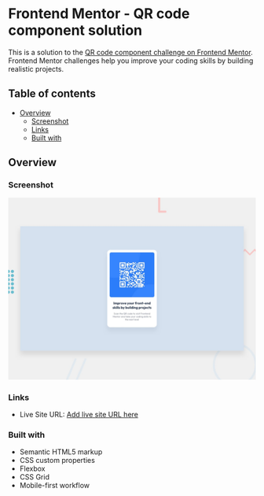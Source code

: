 # Frontend Mentor - QR code component solution

This is a solution to the [QR code component challenge on Frontend Mentor](https://www.frontendmentor.io/challenges/qr-code-component-iux_sIO_H). Frontend Mentor challenges help you improve your coding skills by building realistic projects. 

## Table of contents

- [Overview](#overview)
  - [Screenshot](#screenshot)
  - [Links](#links)
  - [Built with](#built-with)

## Overview

### Screenshot

![](./preview.jpg)

### Links
- Live Site URL: [Add live site URL here](https://thiago-neves.github.io/QR-code-component/)

### Built with

- Semantic HTML5 markup
- CSS custom properties
- Flexbox
- CSS Grid
- Mobile-first workflow
